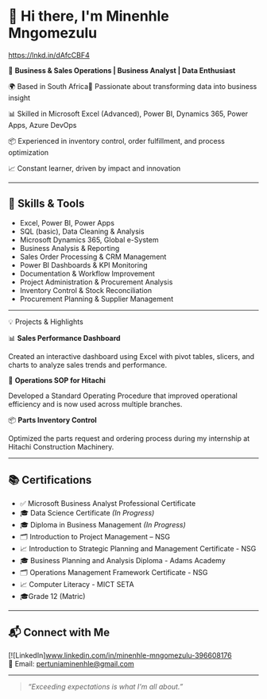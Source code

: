 # 👋 Hi there, I'm Minenhle Mngomezulu
https://lnkd.in/dAfcCBF4

  🎯 **Business & Sales Operations | Business Analyst | Data Enthusiast**

🌍 Based in South Africa💼 Passionate about transforming data into business insight

📊 Skilled in Microsoft Excel (Advanced), Power BI, Dynamics 365, Power Apps, Azure DevOps

📦 Experienced in inventory control, order fulfillment, and process optimization

📈 Constant learner, driven by impact and innovation

---

## 🔧 Skills & Tools

- Excel, Power BI, Power Apps  
- SQL (basic), Data Cleaning & Analysis  
- Microsoft Dynamics 365, Global e-System  
- Business Analysis & Reporting
- Sales Order Processing & CRM Management
- Power BI Dashboards & KPI Monitoring
- Documentation & Workflow Improvement
- Project Administration & Procurement Analysis
- Inventory Control & Stock Reconciliation
- Procurement Planning & Supplier Management
---

💡 Projects & Highlights

📊 **Sales Performance Dashboard**

Created an interactive dashboard using Excel with pivot tables, slicers, and charts to analyze sales trends and performance.

🧾 **Operations SOP for Hitachi**

Developed a Standard Operating Procedure that improved operational efficiency and is now used across multiple branches.

📦 **Parts Inventory Control**

Optimized the parts request and ordering process during my internship at Hitachi Construction Machinery.

---

## 📚 Certifications

- ✅ Microsoft Business Analyst Professional Certificate  
- 🎓 Data Science Certificate *(In Progress)*
- 🎓 Diploma in Business Management *(In Progress)*
- 🗂 Introduction to Project Management – NSG  
- 📈 Introduction to Strategic Planning and Management Certificate - NSG
- 🎓 Business Planning and Analysis Diploma - Adams Academy
- 🗂 Operations Management Framework Certificate - NSG
- 📈 Computer Literacy - MICT SETA
- 🎓Grade 12 (Matric)
  

---

## 📬 Connect with Me

[![LinkedIn]www.linkedin.com/in/minenhle-mngomezulu-396608176  
📧 Email: pertuniaminenhle@gmail.com 

---

> *“Exceeding expectations is what I’m all about.”*

